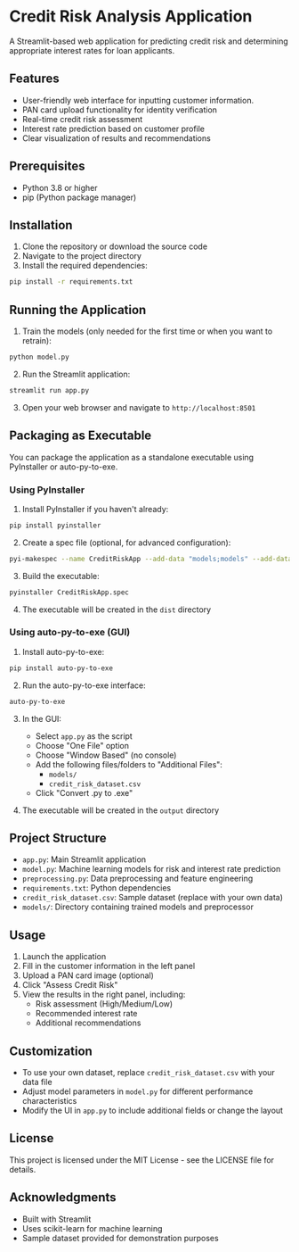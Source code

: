 # Credit Risk Analysis Application

A Streamlit-based web application for predicting credit risk and determining appropriate interest rates for loan applicants.

## Features

- User-friendly web interface for inputting customer information.
- PAN card upload functionality for identity verification
- Real-time credit risk assessment
- Interest rate prediction based on customer profile
- Clear visualization of results and recommendations

## Prerequisites

- Python 3.8 or higher
- pip (Python package manager)

## Installation

1. Clone the repository or download the source code
2. Navigate to the project directory
3. Install the required dependencies:

```bash
pip install -r requirements.txt
```

## Running the Application

1. Train the models (only needed for the first time or when you want to retrain):

```bash
python model.py
```

2. Run the Streamlit application:

```bash
streamlit run app.py
```

3. Open your web browser and navigate to `http://localhost:8501`

## Packaging as Executable

You can package the application as a standalone executable using PyInstaller or auto-py-to-exe.

### Using PyInstaller

1. Install PyInstaller if you haven't already:

```bash
pip install pyinstaller
```

2. Create a spec file (optional, for advanced configuration):

```bash
pyi-makespec --name CreditRiskApp --add-data "models;models" --add-data "credit_risk_dataset.csv;." --onefile --windowed app.py
```

3. Build the executable:

```bash
pyinstaller CreditRiskApp.spec
```

4. The executable will be created in the `dist` directory

### Using auto-py-to-exe (GUI)

1. Install auto-py-to-exe:

```bash
pip install auto-py-to-exe
```

2. Run the auto-py-to-exe interface:

```bash
auto-py-to-exe
```

3. In the GUI:
   - Select `app.py` as the script
   - Choose "One File" option
   - Choose "Window Based" (no console)
   - Add the following files/folders to "Additional Files":
     - `models/`
     - `credit_risk_dataset.csv`
   - Click "Convert .py to .exe"

4. The executable will be created in the `output` directory

## Project Structure

- `app.py`: Main Streamlit application
- `model.py`: Machine learning models for risk and interest rate prediction
- `preprocessing.py`: Data preprocessing and feature engineering
- `requirements.txt`: Python dependencies
- `credit_risk_dataset.csv`: Sample dataset (replace with your own data)
- `models/`: Directory containing trained models and preprocessor

## Usage

1. Launch the application
2. Fill in the customer information in the left panel
3. Upload a PAN card image (optional)
4. Click "Assess Credit Risk"
5. View the results in the right panel, including:
   - Risk assessment (High/Medium/Low)
   - Recommended interest rate
   - Additional recommendations

## Customization

- To use your own dataset, replace `credit_risk_dataset.csv` with your data file
- Adjust model parameters in `model.py` for different performance characteristics
- Modify the UI in `app.py` to include additional fields or change the layout

## License

This project is licensed under the MIT License - see the LICENSE file for details.

## Acknowledgments

- Built with Streamlit
- Uses scikit-learn for machine learning
- Sample dataset provided for demonstration purposes
